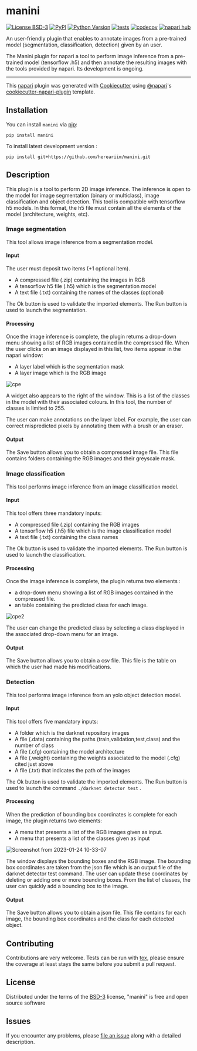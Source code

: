 # manini

[![License BSD-3](https://img.shields.io/pypi/l/manini.svg?color=green)](https://github.com/hereariim/manini/raw/main/LICENSE)
[![PyPI](https://img.shields.io/pypi/v/manini.svg?color=green)](https://pypi.org/project/manini)
[![Python Version](https://img.shields.io/pypi/pyversions/manini.svg?color=green)](https://python.org)
[![tests](https://github.com/hereariim/manini/workflows/tests/badge.svg)](https://github.com/hereariim/manini/actions)
[![codecov](https://codecov.io/gh/hereariim/manini/branch/main/graph/badge.svg)](https://codecov.io/gh/hereariim/manini)
[![napari hub](https://img.shields.io/endpoint?url=https://api.napari-hub.org/shields/manini)](https://napari-hub.org/plugins/manini)

An user-friendly plugin that enables to annotate images from a pre-trained model (segmentation, classification, detection) given by an user.

The Manini plugin for napari a tool to perform image inference from a pre-trained model (tensorflow .h5) and then annotate the resulting images with the tools provided by napari. Its development is ongoing.

----------------------------------

This [napari] plugin was generated with [Cookiecutter] using [@napari]'s [cookiecutter-napari-plugin] template.

<!--
Don't miss the full getting started guide to set up your new package:
https://github.com/napari/cookiecutter-napari-plugin#getting-started

and review the napari docs for plugin developers:
https://napari.org/stable/plugins/index.html
-->

## Installation

You can install `manini` via [pip]:

    pip install manini

To install latest development version :

    pip install git+https://github.com/hereariim/manini.git


## Description

This plugin is a tool to perform 2D image inference. The inference is open to the model for image segmentation (binary or multiclass), image classification and object detection.
This tool is compatible with tensorflow h5 models. In this format, the h5 file must contain all the elements of the model (architecture, weights, etc).

### Image segmentation

This tool allows image inference from a segmentation model.

#### Input

The user must deposit two items (+1 optional item).

- A compressed file (.zip) containing the images in RGB
- A tensorflow h5 file (.h5) which is the segmentation model
- A text file (.txt) containing the names of the classes (optional)

The Ok button is used to validate the imported elements. The Run button is used to launch the segmentation.

#### Processing

Once the image inference is complete, the plugin returns a drop-down menu showing a list of RGB images contained in the compressed file. When the user clicks on an image displayed in this list, two items appear in the napari window:

- A layer label which is the segmentation mask
- A layer image which is the RGB image

![cpe](https://user-images.githubusercontent.com/93375163/214246685-e86a9f62-bb27-44b5-92eb-86ef5aa2c663.png)

A widget also appears to the right of the window. This is a list of the classes in the model with their associated colours. In this tool, the number of classes is limited to 255.

The user can make annotations on the layer label. For example, the user can correct mispredicted pixels by annotating them with a brush or an eraser.

#### Output

The Save button allows you to obtain a compressed image file. This file contains folders containing the RGB images and their greyscale mask.

### Image classification

This tool performs image inference from an image classification model.

#### Input

This tool offers three mandatory inputs:

- A compressed file (.zip) containing the RGB images
- A tensorflow h5 (.h5) file which is the image classification model
- A text file (.txt) containing the class names

The Ok button is used to validate the imported elements. The Run button is used to launch the classification.

#### Processing

Once the image inference is complete, the plugin returns two elements :

- a drop-down menu showing a list of RGB images contained in the compressed file.
- an table containing the predicted class for each image.

![cpe2](https://user-images.githubusercontent.com/93375163/214252875-c8e59773-4c3d-4582-b8db-67c59ab01975.png)

The user can change the predicted class by selecting a class displayed in the associated drop-down menu for an image.

#### Output

The Save button allows you to obtain a csv file. This file is the table on which the user had made his modifications.

### Detection

This tool performs image inference from an yolo object detection model.

#### Input

This tool offers five mandatory inputs:

- A folder which is the darknet repository images
- A file (.data) containing the paths (train,validation,test,class) and the number of class
- A file (.cfg) containing the model architecture
- A file (.weight) containing the weights associated to the model (.cfg) cited just above
- A file (.txt) that indicates the path of the images

The Ok button is used to validate the imported elements. The Run button is used to launch the command `./darknet detector test` .

#### Processing

When the prediction of bounding box coordinates is complete for each image, the plugin returns two elements:

- A menu that presents a list of the RGB images given as input.
- A menu that presents a list of the classes given as input

![Screenshot from 2023-01-24 10-33-07](https://user-images.githubusercontent.com/93375163/214257222-945ed096-49dd-4b91-aa2a-df4c43a30372.png)

The window displays the bounding boxes and the RGB image. The bounding box coordinates are taken from the json file which is an output file of the darknet detector test command. The user can update these coordinates by deleting or adding one or more bounding boxes. From the list of classes, the user can quickly add a bounding box to the image.

#### Output

The Save button allows you to obtain a json file. This file contains for each image, the bounding box coordinates and the class for each detected object.

## Contributing

Contributions are very welcome. Tests can be run with [tox], please ensure
the coverage at least stays the same before you submit a pull request.

## License

Distributed under the terms of the [BSD-3] license,
"manini" is free and open source software

## Issues

If you encounter any problems, please [file an issue] along with a detailed description.

[napari]: https://github.com/napari/napari
[Cookiecutter]: https://github.com/audreyr/cookiecutter
[@napari]: https://github.com/napari
[MIT]: http://opensource.org/licenses/MIT
[BSD-3]: http://opensource.org/licenses/BSD-3-Clause
[GNU GPL v3.0]: http://www.gnu.org/licenses/gpl-3.0.txt
[GNU LGPL v3.0]: http://www.gnu.org/licenses/lgpl-3.0.txt
[Apache Software License 2.0]: http://www.apache.org/licenses/LICENSE-2.0
[Mozilla Public License 2.0]: https://www.mozilla.org/media/MPL/2.0/index.txt
[cookiecutter-napari-plugin]: https://github.com/napari/cookiecutter-napari-plugin

[file an issue]: https://github.com/hereariim/manini/issues

[napari]: https://github.com/napari/napari
[tox]: https://tox.readthedocs.io/en/latest/
[pip]: https://pypi.org/project/pip/
[PyPI]: https://pypi.org/
